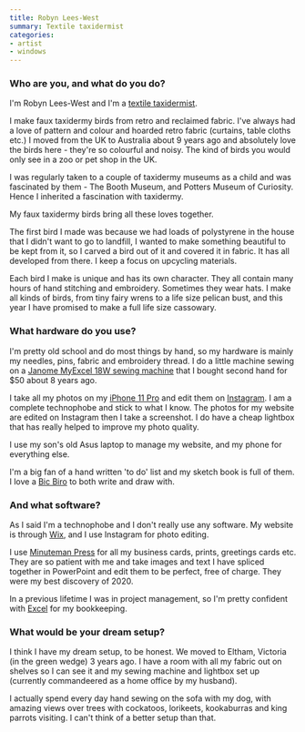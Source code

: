 ```yaml
---
title: Robyn Lees-West
summary: Textile taxidermist
categories:
- artist
- windows
---
```


### Who are you, and what do you do?

I'm Robyn Lees-West and I'm a [textile taxidermist](https://www.textiletaxidermy.com/ "Robyn's website."). 

I make faux taxidermy birds from retro and reclaimed fabric. I've always had a love of pattern and colour and hoarded retro fabric (curtains, table cloths etc.) I moved from the UK to Australia about 9 years ago and absolutely love the birds here - they're so colourful and noisy. The kind of birds you would only see in a zoo or pet shop in the UK.

I was regularly taken to a couple of taxidermy museums as a child and was fascinated by them - The Booth Museum, and Potters Museum of Curiosity. Hence I inherited a fascination with taxidermy.
 
My faux taxidermy birds bring all these loves together.

The first bird I made was because we had loads of polystyrene in the house that I didn't want to go to landfill, I wanted to make something beautiful to be kept from it, so I carved a bird out of it and covered it in fabric. It has all developed from there. I keep a focus on upcycling materials. 

Each bird I make is unique and has its own character. They all contain many hours of hand stitching and embroidery. Sometimes they wear hats. I make all kinds of birds, from tiny fairy wrens to a life size pelican bust, and this year I have promised to make a full life size cassowary.

### What hardware do you use?

I'm pretty old school and do most things by hand, so my hardware is mainly my needles, pins, fabric and embroidery thread. I do a little machine sewing on a [Janome MyExcel 18W sewing machine][my-excel-18w] that I bought second hand for $50 about 8 years ago.

I take all my photos on my [iPhone 11 Pro][iphone-11-pro] and edit them on [Instagram][]. I am a complete technophobe and stick to what I know. The photos for my website are edited on Instagram then I take a screenshot. I do have a cheap lightbox that has really helped to improve my photo quality.

I use my son's old Asus laptop to manage my website, and my phone for everything else.

I'm a big fan of a hand written 'to do' list and my sketch book is full of them. I love a [Bic Biro][cristal] to both write and draw with.

### And what software?

As I said I'm a technophobe and I don't really use any software. My website is through [Wix][], and I use Instagram for photo editing.

I use [Minuteman Press](https://www.minutemanpress.com.au/ "A franchised printing company.") for all my business cards, prints, greetings cards etc. They are so patient with me and take images and text I have spliced together in PowerPoint and edit them to be perfect, free of charge. They were my best discovery of 2020.

In a previous lifetime I was in project management, so I'm pretty confident with [Excel][] for my bookkeeping.

### What would be your dream setup?

I think I have my dream setup, to be honest. We moved to Eltham, Victoria (in the green wedge) 3 years ago. I have a room with all my fabric out on shelves so I can see it and my sewing machine and lightbox set up (currently commandeered as a home office by my husband).

I actually spend every day hand sewing on the sofa with my dog, with amazing views over trees with cockatoos, lorikeets, kookaburras and king parrots visiting. I can't think of a better setup than that.

[cristal]: https://en.wikipedia.org/wiki/Bic_Cristal "A ballpoint pen."
[excel]: https://products.office.com/en-us/excel "A spreadsheet application."
[instagram]: https://www.instagram.com/ "A photo sharing service."
[iphone-11-pro]: https://en.wikipedia.org/wiki/IPhone_11_Pro "A 5.8 inch iOS phone."
[my-excel-18w]: https://www.janomesewingcentre.com.au/shop/sewing-machines/mechanical-sewing-machines/janome-myexcel-3018/ "A sewing machine."
[wix]: https://www.wix.com/ "A service for building and hosting website."
